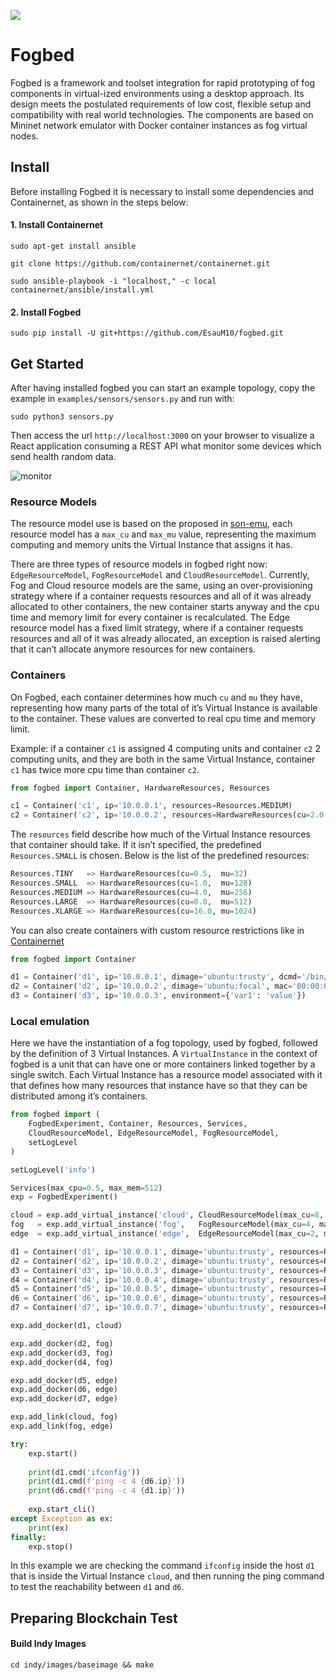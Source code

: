 ![](https://img.shields.io/badge/python-3.8+-blue.svg)
# Fogbed

Fogbed is a framework and toolset integration for rapid prototyping of fog components in virtual-ized environments using a desktop approach. Its design meets the postulated requirements of low cost, flexible setup and compatibility with real world technologies. The components are based on Mininet network emulator with Docker container instances as fog virtual nodes.

## Install

Before installing Fogbed it is necessary to install some dependencies and Containernet, as shown in the steps below:


#### 1. Install Containernet
```
sudo apt-get install ansible
```

```
git clone https://github.com/containernet/containernet.git
```

```
sudo ansible-playbook -i "localhost," -c local containernet/ansible/install.yml
```

#### 2. Install Fogbed
```
sudo pip install -U git+https://github.com/EsauM10/fogbed.git
```


## Get Started
After having installed fogbed you can start an example topology, copy the example in `examples/sensors/sensors.py` and run with:
```
sudo python3 sensors.py
```
Then access the url `http://localhost:3000` on your browser to visualize a React application consuming a REST API what monitor some devices which send health random data.

![monitor](https://user-images.githubusercontent.com/33939999/202031666-45889ae0-49ee-4a5e-a7a6-94f1705a8a08.jpeg)

### Resource Models
The resource model use is based on the proposed in [son-emu](https://github.com/sonata-nfv/son-emu), each resource model has a `max_cu` and `max_mu` value, representing the maximum computing and memory units the Virtual Instance that assigns it has.

There are three types of resource models in fogbed right now: `EdgeResourceModel`, `FogResourceModel` and `CloudResourceModel`. Currently, Fog and Cloud resource models are the same, using an over-provisioning strategy where if a container requests resources and all of it was already allocated to other containers, the new container starts anyway and the cpu time and memory limit for every container is recalculated. The Edge resource model has a fixed limit strategy, where if a container requests resources and all of it was already allocated, an exception is raised alerting that it can’t allocate anymore resources for new containers.


### Containers
On Fogbed, each container determines how much `cu` and `mu` they have, representing how many parts of the total of it’s Virtual Instance is available to the container. These values are converted to real cpu time and memory limit.

Example: if a container `c1` is assigned 4 computing units and container `c2` 2 computing units, and they are both in the same Virtual Instance, container `c1` has twice more cpu time than container `c2`.

```python
from fogbed import Container, HardwareResources, Resources

c1 = Container('c1', ip='10.0.0.1', resources=Resources.MEDIUM)
c2 = Container('c2', ip='10.0.0.2', resources=HardwareResources(cu=2.0, mu=128))
```

The `resources` field describe how much of the Virtual Instance resources that container should take. If it isn’t specified, the predefined `Resources.SMALL` is chosen. Below is the list of the predefined resources:

```python
Resources.TINY   => HardwareResources(cu=0.5,  mu=32)
Resources.SMALL  => HardwareResources(cu=1.0,  mu=128)
Resources.MEDIUM => HardwareResources(cu=4.0,  mu=256)
Resources.LARGE  => HardwareResources(cu=8.0,  mu=512)
Resources.XLARGE => HardwareResources(cu=16.0, mu=1024)
```

You can also create containers with custom resource restrictions like in [Containernet](https://github.com/containernet/containernet/wiki#method-containernetadddocker)
```python
from fogbed import Container

d1 = Container('d1', ip='10.0.0.1', dimage='ubuntu:trusty', dcmd='/bin/bash')
d2 = Container('d2', ip='10.0.0.2', dimage='ubuntu:focal', mac='00:00:00:00:00:02')
d3 = Container('d3', ip='10.0.0.3', environment={'var1': 'value'})
```

### Local emulation
Here we have the instantiation of a fog topology, used by fogbed, followed by the definition of 3 Virtual Instances. A `VirtualInstance` in the context of fogbed is a unit that can have one or more containers linked together by a single switch. Each Virtual Instance has a resource model associated with it that defines how many resources that instance have so that they can be distributed among it’s containers.
```python
from fogbed import (
    FogbedExperiment, Container, Resources, Services,
    CloudResourceModel, EdgeResourceModel, FogResourceModel,
    setLogLevel
)

setLogLevel('info')

Services(max_cpu=0.5, max_mem=512)
exp = FogbedExperiment()

cloud = exp.add_virtual_instance('cloud', CloudResourceModel(max_cu=8, max_mu=1024))
fog   = exp.add_virtual_instance('fog',   FogResourceModel(max_cu=4, max_mu=512))
edge  = exp.add_virtual_instance('edge',  EdgeResourceModel(max_cu=2, max_mu=256))

d1 = Container('d1', ip='10.0.0.1', dimage='ubuntu:trusty', resources=Resources.SMALL)
d2 = Container('d2', ip='10.0.0.2', dimage='ubuntu:trusty', resources=Resources.SMALL)
d3 = Container('d3', ip='10.0.0.3', dimage='ubuntu:trusty', resources=Resources.SMALL)
d4 = Container('d4', ip='10.0.0.4', dimage='ubuntu:trusty', resources=Resources.SMALL)
d5 = Container('d5', ip='10.0.0.5', dimage='ubuntu:trusty', resources=Resources.SMALL)
d6 = Container('d6', ip='10.0.0.6', dimage='ubuntu:trusty', resources=Resources.SMALL)
d7 = Container('d7', ip='10.0.0.7', dimage='ubuntu:trusty', resources=Resources.SMALL)

exp.add_docker(d1, cloud)

exp.add_docker(d2, fog)
exp.add_docker(d3, fog)
exp.add_docker(d4, fog)

exp.add_docker(d5, edge)
exp.add_docker(d6, edge)
exp.add_docker(d7, edge)

exp.add_link(cloud, fog)
exp.add_link(fog, edge)

try:
    exp.start()
    
    print(d1.cmd('ifconfig'))
    print(d1.cmd(f'ping -c 4 {d6.ip}'))
    print(d6.cmd(f'ping -c 4 {d1.ip}'))
    
    exp.start_cli()
except Exception as ex: 
    print(ex)
finally:
    exp.stop()

```
In this example we are checking the command `ifconfig` inside the host `d1` that is inside the Virtual Instance `cloud`, and then running the ping command to test the reachability between `d1` and `d6`.

## Preparing Blockchain Test 


#### Build Indy Images
```
cd indy/images/baseimage && make 
```